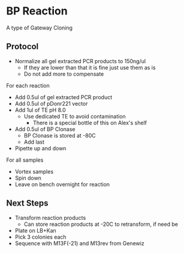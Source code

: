 BP Reaction
===============

A type of Gateway Cloning

Protocol
--------

* Normalize all gel extracted PCR products to 150ng/ul
  * If they are lower than that it is fine just use them as is
  * Do not add more to compensate

For each reaction

* Add 0.5ul of gel extracted PCR product
* Add 0.5ul of pDonr221 vector
* Add 1ul of TE pH 8.0
  * Use dedicated TE to avoid contamination
    * There is a special bottle of this on Alex's shelf
* Add 0.5ul of BP Clonase
  * BP Clonase is stored at -80C
  * Add last
* Pipette up and down

For all samples

* Vortex samples
* Spin down
* Leave on bench overnight for reaction

Next Steps
-----------

* Transform reaction products
  * Can store reaction products at -20C to retransform, if need be
* Plate on LB+Kan
* Pick 3 colonies each
* Sequence with M13F(-21) and M13rev from Genewiz
